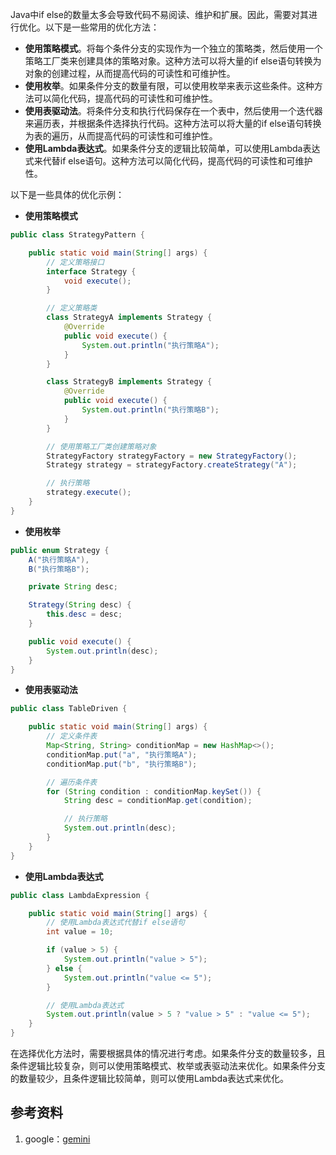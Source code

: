 Java中if else的数量太多会导致代码不易阅读、维护和扩展。因此，需要对其进行优化。以下是一些常用的优化方法：

* **使用策略模式**。将每个条件分支的实现作为一个独立的策略类，然后使用一个策略工厂类来创建具体的策略对象。这种方法可以将大量的if else语句转换为对象的创建过程，从而提高代码的可读性和可维护性。
* **使用枚举**。如果条件分支的数量有限，可以使用枚举来表示这些条件。这种方法可以简化代码，提高代码的可读性和可维护性。
* **使用表驱动法**。将条件分支和执行代码保存在一个表中，然后使用一个迭代器来遍历表，并根据条件选择执行代码。这种方法可以将大量的if else语句转换为表的遍历，从而提高代码的可读性和可维护性。
* **使用Lambda表达式**。如果条件分支的逻辑比较简单，可以使用Lambda表达式来代替if else语句。这种方法可以简化代码，提高代码的可读性和可维护性。

以下是一些具体的优化示例：

* **使用策略模式**

```java
public class StrategyPattern {

    public static void main(String[] args) {
        // 定义策略接口
        interface Strategy {
            void execute();
        }

        // 定义策略类
        class StrategyA implements Strategy {
            @Override
            public void execute() {
                System.out.println("执行策略A");
            }
        }

        class StrategyB implements Strategy {
            @Override
            public void execute() {
                System.out.println("执行策略B");
            }
        }

        // 使用策略工厂类创建策略对象
        StrategyFactory strategyFactory = new StrategyFactory();
        Strategy strategy = strategyFactory.createStrategy("A");

        // 执行策略
        strategy.execute();
    }
}
```

* **使用枚举**

```java
public enum Strategy {
    A("执行策略A"),
    B("执行策略B");

    private String desc;

    Strategy(String desc) {
        this.desc = desc;
    }

    public void execute() {
        System.out.println(desc);
    }
}
```

* **使用表驱动法**

```java
public class TableDriven {

    public static void main(String[] args) {
        // 定义条件表
        Map<String, String> conditionMap = new HashMap<>();
        conditionMap.put("a", "执行策略A");
        conditionMap.put("b", "执行策略B");

        // 遍历条件表
        for (String condition : conditionMap.keySet()) {
            String desc = conditionMap.get(condition);

            // 执行策略
            System.out.println(desc);
        }
    }
}
```

* **使用Lambda表达式**

```java
public class LambdaExpression {

    public static void main(String[] args) {
        // 使用Lambda表达式代替if else语句
        int value = 10;

        if (value > 5) {
            System.out.println("value > 5");
        } else {
            System.out.println("value <= 5");
        }

        // 使用Lambda表达式
        System.out.println(value > 5 ? "value > 5" : "value <= 5");
    }
}
```

在选择优化方法时，需要根据具体的情况进行考虑。如果条件分支的数量较多，且条件逻辑比较复杂，则可以使用策略模式、枚举或表驱动法来优化。如果条件分支的数量较少，且条件逻辑比较简单，则可以使用Lambda表达式来优化。

## 参考资料
1. google：[gemini](https://gemini.google.com/app)